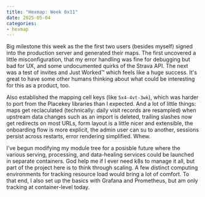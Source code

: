 ```yaml
---
title: "Hexmap: Week 0x11"
date: 2025-05-04
categories:
- hexmap
---
```


Big milestone this week as the the first two users (besides myself) signed into the production server and generated their maps. The first uncovered a little misconfiguration, that my error handling was fine for debugging but bad for UX, and some undocumented quirks of the Strava API. The next was a test of invites and Just Worked™ which feels like a huge success. It's great to have some other humans thinking about what could be interesting for this as a product, too.

Also established the mapping cell keys (like `5x4-4vt-3wk`), which was harder to port from the Placekey libraries than I expected. And a lot of little things: maps get reclaculated (technically: daily visit records are resampled) when upstream data changes such as an import is deleted, trailing slashes now get redirects on most URLs, form layout is a little nicer and extensible, the onboarding flow is more explicit, the admin user can su to another, sessions persist across restarts, error rendering simplified. Whew.

I've begun modifying my module tree for a posisble future where the various serving, processing, and data-healing services could be launched in separate containers. God help me if I ever need k8s to manage it all, but part of the project here is to think through scaling. A few distinct computing environments for tracking resource load would bring a lot of comfort. To that end, I also set up the basics with Grafana and Prometheus, but am only tracking at container-level today.

